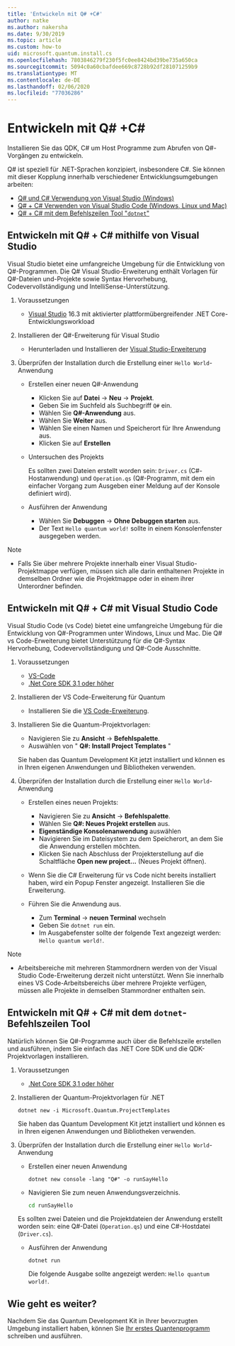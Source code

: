 ```yaml
---
title: 'Entwickeln mit Q# +C#'
author: natke
ms.author: nakersha
ms.date: 9/30/2019
ms.topic: article
ms.custom: how-to
uid: microsoft.quantum.install.cs
ms.openlocfilehash: 7803846279f230f5fc0ee8424bd39be735a650ca
ms.sourcegitcommit: 5094c0a60cbafdee669c8728b92df281071259b9
ms.translationtype: MT
ms.contentlocale: de-DE
ms.lasthandoff: 02/06/2020
ms.locfileid: "77036286"
---
```

# <a name="develop-with-q--c"></a>Entwickeln mit Q# +C#

Installieren Sie das QDK, C# um Host Programme zum Abrufen von Q#-Vorgängen zu entwickeln.

Q# ist speziell für .NET-Sprachen konzipiert, insbesondere C#. Sie können mit dieser Kopplung innerhalb verschiedener Entwicklungsumgebungen arbeiten:

- [Q# und C# Verwendung von Visual Studio (Windows)](#VS)
- [Q# + C# Verwenden von Visual Studio Code (Windows, Linux und Mac)](#VSC)
- [Q# + C# mit dem Befehlszeilen Tool "`dotnet`"](#command)

## Entwickeln mit Q# + C# mithilfe von Visual Studio <a name="VS"></a>

Visual Studio bietet eine umfangreiche Umgebung für die Entwicklung von Q#-Programmen. Die Q# Visual Studio-Erweiterung enthält Vorlagen für Q#-Dateien und-Projekte sowie Syntax Hervorhebung, Codevervollständigung und IntelliSense-Unterstützung.


1. Voraussetzungen

    - [Visual Studio](https://visualstudio.microsoft.com/downloads/) 16.3 mit aktivierter plattformübergreifender .NET Core-Entwicklungsworkload

1. Installieren der Q#-Erweiterung für Visual Studio

    - Herunterladen und Installieren der [Visual Studio-Erweiterung](https://marketplace.visualstudio.com/items?itemName=quantum.DevKit)

1. Überprüfen der Installation durch die Erstellung einer `Hello World`-Anwendung

    - Erstellen einer neuen Q#-Anwendung

        - Klicken Sie auf **Datei** -> **Neu** -> **Projekt**.
        - Geben Sie im Suchfeld als Suchbegriff `Q#` ein.
        - Wählen Sie **Q#-Anwendung** aus.
        - Wählen Sie **Weiter** aus.
        - Wählen Sie einen Namen und Speicherort für Ihre Anwendung aus.
        - Klicken Sie auf **Erstellen**

    - Untersuchen des Projekts

        Es sollten zwei Dateien erstellt worden sein: `Driver.cs` (C#-Hostanwendung) und `Operation.qs` (Q#-Programm, mit dem ein einfacher Vorgang zum Ausgeben einer Meldung auf der Konsole definiert wird).

    - Ausführen der Anwendung

        - Wählen Sie **Debuggen** -> **Ohne Debuggen starten** aus.
        - Der Text `Hello quantum world!` sollte in einem Konsolenfenster ausgegeben werden.

> [!NOTE]
> * Falls Sie über mehrere Projekte innerhalb einer Visual Studio-Projektmappe verfügen, müssen sich alle darin enthaltenen Projekte in demselben Ordner wie die Projektmappe oder in einem ihrer Unterordner befinden.  

## Entwickeln mit Q# + C# mit Visual Studio Code <a name="VSC"></a>

Visual Studio Code (vs Code) bietet eine umfangreiche Umgebung für die Entwicklung von Q#-Programmen unter Windows, Linux und Mac.  Die Q# vs Code-Erweiterung bietet Unterstützung für die Q#-Syntax Hervorhebung, Codevervollständigung und Q#-Code Ausschnitte.

1. Voraussetzungen

   - [VS-Code](https://code.visualstudio.com/download)
   - [.Net Core SDK 3,1 oder höher](https://www.microsoft.com/net/download)

1. Installieren der VS Code-Erweiterung für Quantum

    - Installieren Sie die [VS Code-Erweiterung](https://marketplace.visualstudio.com/items?itemName=quantum.quantum-devkit-vscode).

1. Installieren Sie die Quantum-Projektvorlagen:

   - Navigieren Sie zu **Ansicht** -> **Befehlspalette**.
   - Auswählen von " **Q#: Install Project Templates** "

    Sie haben das Quantum Development Kit jetzt installiert und können es in Ihren eigenen Anwendungen und Bibliotheken verwenden.

1. Überprüfen der Installation durch die Erstellung einer `Hello World`-Anwendung

    - Erstellen eines neuen Projekts:

        - Navigieren Sie zu **Ansicht** -> **Befehlspalette**.
        - Wählen Sie **Q#: Neues Projekt erstellen** aus.
        - **Eigenständige Konsolenanwendung** auswählen
        - Navigieren Sie im Dateisystem zu dem Speicherort, an dem Sie die Anwendung erstellen möchten.
        - Klicken Sie nach Abschluss der Projekterstellung auf die Schaltfläche **Open new project...** (Neues Projekt öffnen).

    - Wenn Sie die C# Erweiterung für vs Code nicht bereits installiert haben, wird ein Popup Fenster angezeigt. Installieren Sie die Erweiterung. 

    - Führen Sie die Anwendung aus.

        - Zum **Terminal** -> **neuen Terminal** wechseln
        - Geben Sie `dotnet run` ein.
        - Im Ausgabefenster sollte der folgende Text angezeigt werden: `Hello quantum world!`.


> [!NOTE]
> * Arbeitsbereiche mit mehreren Stammordnern werden von der Visual Studio Code-Erweiterung derzeit nicht unterstützt. Wenn Sie innerhalb eines VS Code-Arbeitsbereichs über mehrere Projekte verfügen, müssen alle Projekte in demselben Stammordner enthalten sein.

## Entwickeln mit Q# + C# mit dem `dotnet`-Befehlszeilen Tool<a name="command"></a>

Natürlich können Sie Q#-Programme auch über die Befehlszeile erstellen und ausführen, indem Sie einfach das .NET Core SDK und die QDK-Projektvorlagen installieren. 

1. Voraussetzungen

    - [.Net Core SDK 3,1 oder höher](https://www.microsoft.com/net/download)

1. Installieren der Quantum-Projektvorlagen für .NET

    ```dotnetcli
    dotnet new -i Microsoft.Quantum.ProjectTemplates
    ```

    Sie haben das Quantum Development Kit jetzt installiert und können es in Ihren eigenen Anwendungen und Bibliotheken verwenden.

1. Überprüfen der Installation durch die Erstellung einer `Hello World`-Anwendung

    - Erstellen einer neuen Anwendung

       ```dotnetcli
       dotnet new console -lang "Q#" -o runSayHello
       ```

    - Navigieren Sie zum neuen Anwendungsverzeichnis.

       ```bash
       cd runSayHello
       ```

    Es sollten zwei Dateien und die Projektdateien der Anwendung erstellt worden sein: eine Q#-Datei (`Operation.qs`) und eine C#-Hostdatei (`Driver.cs`).

    - Ausführen der Anwendung

        ```dotnetcli
        dotnet run
        ```

        Die folgende Ausgabe sollte angezeigt werden: `Hello quantum world!`.

    
## <a name="whats-next"></a>Wie geht es weiter?

Nachdem Sie das Quantum Development Kit in Ihrer bevorzugten Umgebung installiert haben, können Sie [Ihr erstes Quantenprogramm](xref:microsoft.quantum.write-program) schreiben und ausführen.
